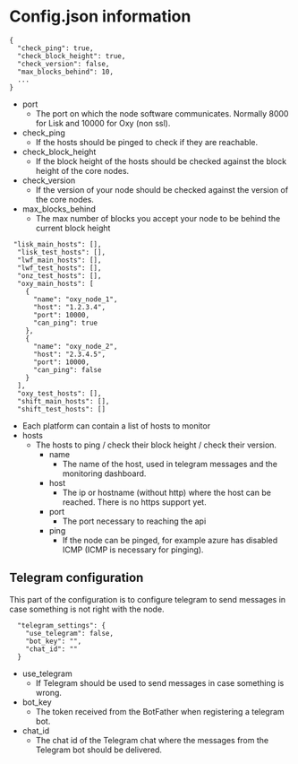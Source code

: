 # Config.json information

```
{
  "check_ping": true,
  "check_block_height": true,
  "check_version": false,
  "max_blocks_behind": 10,
  ...
}

```

* port
    * The port on which the node software communicates. Normally 8000 for Lisk and 10000 for Oxy (non ssl).
* check_ping
    * If the hosts should be pinged to check if they are reachable.
* check_block_height
    * If the block height of the hosts should be checked against the block height of the core nodes.
* check_version
    * If the version of your node should be checked against the version of the core nodes.
* max_blocks_behind
    * The max number of blocks you accept your node to be behind the current block height

```
 "lisk_main_hosts": [],
  "lisk_test_hosts": [],
  "lwf_main_hosts": [],
  "lwf_test_hosts": [],
  "onz_test_hosts": [],
  "oxy_main_hosts": [
    {
      "name": "oxy_node_1",
      "host": "1.2.3.4",
      "port": 10000,
      "can_ping": true
    },
    {
      "name": "oxy_node_2",
      "host": "2.3.4.5",
      "port": 10000,
      "can_ping": false
    }
  ],
  "oxy_test_hosts": [],
  "shift_main_hosts": [],
  "shift_test_hosts": []
```
* Each platform can contain a list of hosts to monitor
* hosts
    * The hosts to ping / check their block height / check their version.
        * name
            * The name of the host, used in telegram messages and the monitoring dashboard.
        * host
            * The ip or hostname (without http) where the host can be reached. There is no https support yet.
        * port
            * The port necessary to reaching the api
        * ping
            * If the node can be pinged, for example azure has disabled ICMP (ICMP is necessary for pinging).
    
## Telegram configuration
This part of the configuration is to configure telegram to send messages in case something is not right with the node.

```
  "telegram_settings": {
    "use_telegram": false,
    "bot_key": "",
    "chat_id": ""
  }
```

* use_telegram
    * If Telegram should be used to send messages in case something is wrong.
* bot_key
    * The token received from the BotFather when registering a telegram bot.
* chat_id
    * The chat id of the Telegram chat where the messages from the Telegram bot should be delivered.